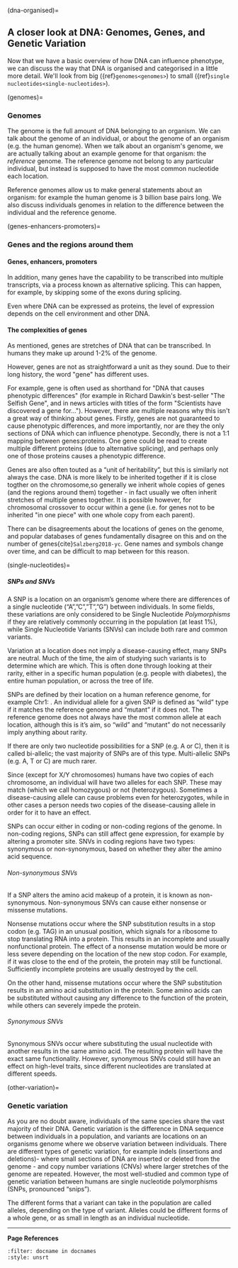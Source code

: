 (dna-organised)=
## A closer look at DNA: Genomes, Genes, and Genetic Variation
Now that we have a basic overview of how DNA can influence phenotype, we can discuss the way that DNA is organised and categorised in a little more detail. We'll look from big ({ref}`genomes<genomes>`) to small ({ref}`single nucleotides<single-nucleotides>`).

(genomes)=
### Genomes
The genome is the full amount of DNA belonging to an organism. We can talk about the genome of an individual, or about the genome of an organism (e.g. the human genome).
When we talk about an organism's genome, we are actually talking about an example genome for that organism: the *reference* genome. 
The reference genome not belong to any particular individual, but instead is supposed to have the most common nucleotide each location. 

Reference genomes allow us to make general statements about an organism: for example the human genome is 3 billion base pairs long. 
We also discuss individuals genomes in relation to the difference between the individual and the reference genome.

(genes-enhancers-promoters)=
### Genes and the regions around them

#### Genes, enhancers, promoters
[//]: # (TODO: Draw Genes, alternate transcripts, enhancers, promoters)
[//]: # (TODO: Write)
[//]: # (TODO: describe exome)

In addition, many genes have the capability to be transcribed into multiple transcripts, via a process known as alternative splicing.
This can happen, for example, by skipping some of the exons during splicing.

Even where DNA can be expressed as proteins, the level of expression depends on the cell environment and other DNA.

#### The complexities of genes
[//]: # (TODO: Cite how much human DNA is genes in bp?)

As mentioned, genes are stretches of DNA that can be transcribed. In humans they make up around 1-2% of the genome. 

However, genes are not as straightforward a unit as they sound. 
Due to their long history, the word "gene" has different uses.

For example, gene is often used as shorthand for "DNA that causes phenotypic differences" (for example in Richard Dawkin's best-seller "The Selfish Gene", and in news articles with titles of the form "Scientists have discovered a gene for...").
However, there are multiple reasons why this isn't a great way of thinking about genes.
 Firstly, genes are not guaranteed to cause phenotypic differences, and more importantly, nor are they the only sections of DNA which can influence phenotype.
Secondly, there is not a 1:1 mapping between genes:proteins. 
One gene could be read to create multiple different proteins (due to alternative splicing), and perhaps only one of those proteins causes a phenotypic difference.

[//]: # (TODO: Cite not always genes whole inherited)
Genes are also often touted as a “unit of heritability”, but this is similarly not always the case. 
DNA is more likely to be inherited together if it is close togther on the chromosome,so generally we inherit whole copies of genes (and the regions around them) together - in fact usually we often inherit stretches of multiple genes together.
It is possible however, for chromosomal crossover to occur within a gene (i.e. for genes not to be inherited "in one piece" with one whole copy from each parent).

[//]: # (TODO: Move this paragraph to compbio-background)
There can be disagreements about the locations of genes on the genome, and popular databases of genes fundamentally disagree on this and on the number of genes{cite}`Salzberg2018-yc`. 
Gene names and symbols change over time, and can be difficult to map between for this reason. 


(single-nucleotides)=
##### SNPs and SNVs
[//]: # (TODO: Put in how much of genome is covered by SNPs?)
[//]: # (TODO: Image for SNPs)

A SNP is a location on an organism’s genome where there are differences of a single nucleotide (“A”,”C”,”T”,”G”) between individuals. In some fields, these variations are only considered to be Single Nucleotide *Polymorphisms* if they are relatively commonly occurring in the population (at least 1%), while Single Nucleotide Variants (SNVs) can include both rare and common variants. 

Variation at a location does not imply a disease-causing effect, many SNPs are neutral. Much of the time, the aim of studying such variants is to determine which are which. This is often done through looking at their rarity, either in a specific human population (e.g. people with diabetes), the entire human population, or across the tree of life. 

[//]: # (TODO: Chr1: ??)
SNPs are defined by their location on a human reference genome, for example Chr1: . An individual allele for a given SNP is defined as “wild” type if it matches the reference genome and “mutant” if it does not. The reference genome does not always have the most common allele at each location, although this is it’s aim, so “wild” and “mutant” do not necessarily imply anything about rarity. 

If there are only two nucleotide possibilities for a SNP (e.g. A or C), then it is called bi-allelic; the vast majority of SNPs are of this type. Multi-allelic SNPs (e.g. A, T or C) are much rarer. 

Since (except for X/Y chromosomes) humans have two copies of each chromosome, an individual will have two alleles for each SNP. These may match (which we call homozygous) or not (heterozygous). Sometimes a disease-causing allele can cause problems even for heterozygotes, while in other cases a person needs two copies of the disease-causing allele in order for it to have an effect.

SNPs can occur either in coding or non-coding regions of the genome. 
In non-coding regions, SNPs can still affect gene expression, for example by altering a promoter site. 
SNVs in coding regions have two types: synonymous or non-synonymous, based on whether they alter the amino acid sequence.

###### Non-synonymous SNVs
If a SNP alters the amino acid makeup of a protein, it is known as non-synonymous. 
Non-synonymous SNVs can cause either nonsense or missense mutations. 

Nonsense mutations occur where the SNP substitution results in a stop codon (e.g. TAG) in an unusual position, which signals for a ribosome to stop translating RNA into a protein. 
This results in an incomplete and usually nonfunctional protein. 
The effect of a nonsense mutation would be more or less severe depending on the location of the new stop codon. 
For example, if it was close to the end of the protein, the protein may still be functional. 
Sufficiently incomplete proteins are usually destroyed by the cell. 

[//]: # (TODO: Is this true? About location of stop codon. If so, I want the link!)

On the other hand, missense mutations occur where the SNP substitution results in an amino acid substitution in the protein. 
Some amino acids can be substituted without causing any difference to the function of the protein, while others can severely impede the protein.

###### Synonymous SNVs
Synonymous SNVs occur where substituting the usual nucleotide with another results in the same amino acid. 
The resulting protein will have the exact same functionality. 
However, synonymous SNVs could still have an effect on high-level traits, since different nucleotides are translated at different speeds. 

[//]: # (TODO: Add a section about linkage disequalibrium/a mention of it ONLY if I have included it in Snowflake/Filter: From original:  Two alleles at given locations on the genome are in linkage disequilibrium when the association between them is more than would be expected at random. Linkage disequilibrium may occur between alleles even when there is no genetic linkage present, for example as a result of the presence of both alleles being selected for in a population.)

(other-variation)=
### Genetic variation
[//]: # (TODO: Move/rewrite.)

As you are no doubt aware, individuals of the same species share the vast majority of their DNA. 
Genetic variation is the difference in DNA sequence between individuals in a population, and variants are locations on an organisms genome where we observe variation between individuals. 
There are different types of genetic variation, for example indels (insertions and deletions)- where small sections of DNA are inserted or deleted from the genome - and copy number variations (CNVs) where larger stretches of the genome are repeated. 
However, the most well-studied and common type of genetic variation between humans are single nucleotide polymorphisms (SNPs, pronounced “snips”).

The different forms that a variant can take in the population are called alleles, depending on the type of variant. 
Alleles could be different forms of a whole gene, or as small in length as an individual nucleotide.


---
**Page References**

```{bibliography} /_bibliography/references.bib
:filter: docname in docnames
:style: unsrt
```